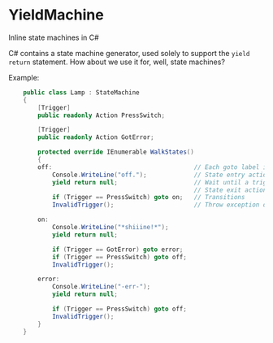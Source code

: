 YieldMachine
============
Inline state machines in C#


C# contains a state machine generator, used solely to support the `yield return` statement. How about we use it for, well, state machines?

Example: 

```C#
    public class Lamp : StateMachine
    {
        [Trigger]
        public readonly Action PressSwitch;

        [Trigger]
        public readonly Action GotError;

        protected override IEnumerable WalkStates()
        {
        off:                                       // Each goto label is a state
            Console.WriteLine("off.");             // State entry actions
            yield return null;                     // Wait until a trigger is called
                                                   // State exit actions (none, in this case)
            if (Trigger == PressSwitch) goto on;   // Transitions
            InvalidTrigger();                      // Throw exception on invalid trigger

        on:
            Console.WriteLine("*shiiine!*");
            yield return null;

            if (Trigger == GotError) goto error;
            if (Trigger == PressSwitch) goto off;
            InvalidTrigger();

        error:
            Console.WriteLine("-err-");
            yield return null;

            if (Trigger == PressSwitch) goto off;
            InvalidTrigger();
        }
    }
```